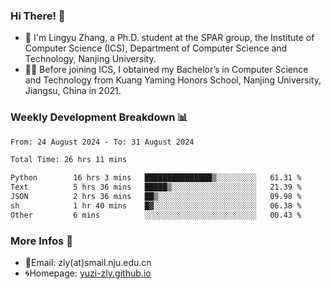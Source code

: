 ### Hi There! 👋 
- 🐳 I'm Lingyu Zhang, a Ph.D. student at the SPAR group, the Institute of Computer Science (ICS), Department of Computer Science and Technology, Nanjing University.
- 🧑‍🎓 Before joining ICS, I obtained my Bachelor’s in Computer Science and Technology from Kuang Yaming Honors School, Nanjing University, Jiangsu, China in 2021.

### Weekly Development Breakdown :bar_chart:

<!--START_SECTION:waka-->

```txt
From: 24 August 2024 - To: 31 August 2024

Total Time: 26 hrs 11 mins

Python        16 hrs 3 mins   ███████████████▒░░░░░░░░░   61.31 %
Text          5 hrs 36 mins   █████▒░░░░░░░░░░░░░░░░░░░   21.39 %
JSON          2 hrs 36 mins   ██▒░░░░░░░░░░░░░░░░░░░░░░   09.98 %
sh            1 hr 40 mins    █▓░░░░░░░░░░░░░░░░░░░░░░░   06.38 %
Other         6 mins          ░░░░░░░░░░░░░░░░░░░░░░░░░   00.43 %
```

<!--END_SECTION:waka-->

<!--
### Github Contributions :octocat:

![](https://raw.githubusercontent.com/yuzi-zly/yuzi-zly/output/github-contribution-grid-snake.svg)              
-->

### More Infos 📖

- 📧Email: zly(at)smail.nju.edu.cn
- 🌀Homepage: [yuzi-zly.github.io](https://yuzi-zly.github.io/)
